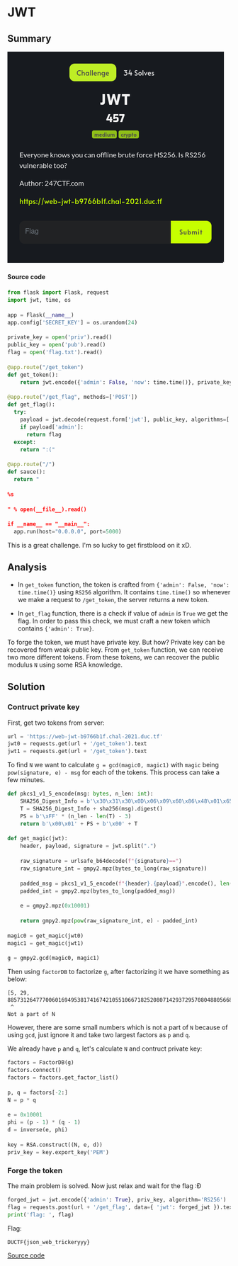 # JWT 

## Summary
![chall](chall.png)

#### Source code

```python
from flask import Flask, request
import jwt, time, os

app = Flask(__name__)
app.config['SECRET_KEY'] = os.urandom(24)

private_key = open('priv').read()
public_key = open('pub').read()
flag = open('flag.txt').read()

@app.route("/get_token")
def get_token():
    return jwt.encode({'admin': False, 'now': time.time()}, private_key, algorithm='RS256')

@app.route("/get_flag", methods=['POST'])
def get_flag():
  try:
    payload = jwt.decode(request.form['jwt'], public_key, algorithms=['RS256'])
    if payload['admin']:
      return flag
  except:
    return ":("

@app.route("/")
def sauce():
  return "

%s

" % open(__file__).read()

if __name__ == "__main__":
  app.run(host="0.0.0.0", port=5000)
```

This is a great challenge. I'm so lucky to get firstblood on it xD. 

## Analysis

* In `get_token` function, the token is crafted from `{'admin': False, 'now': time.time()}` using `RS256` algorithm. It contains `time.time()` so whenever we make a request to `/get_token`, the server returns a new token.

* In `get_flag` function, there is a check if value of `admin` is `True` we get the flag. In order to pass this check, we must craft a new token which contains `{'admin': True}`.

To forge the token, we must have private key. But how? Private key can be recovered from weak public key. From `get_token` function, we can receive two more different tokens. From these tokens, we can recover the public modulus `N` using some RSA knowledge.

## Solution

### Contruct private key

First, get two tokens from server:

```python
url = 'https://web-jwt-b9766b1f.chal-2021.duc.tf'
jwt0 = requests.get(url + '/get_token').text
jwt1 = requests.get(url + '/get_token').text
```

To find `N` we want to calculate `g = gcd(magic0, magic1)` with `magic` being `pow(signature, e) - msg` for each of the tokens. This process can take a few minutes.

```python
def pkcs1_v1_5_encode(msg: bytes, n_len: int):
    SHA256_Digest_Info = b'\x30\x31\x30\x0D\x06\x09\x60\x86\x48\x01\x65\x03\x04\x02\x01\x05\x00\x04\x20'
    T = SHA256_Digest_Info + sha256(msg).digest()
    PS = b'\xFF' * (n_len - len(T) - 3)
    return b'\x00\x01' + PS + b'\x00' + T

def get_magic(jwt):
    header, payload, signature = jwt.split(".")

    raw_signature = urlsafe_b64decode(f"{signature}==")
    raw_signature_int = gmpy2.mpz(bytes_to_long(raw_signature))

    padded_msg = pkcs1_v1_5_encode(f"{header}.{payload}".encode(), len(raw_signature))
    padded_int = gmpy2.mpz(bytes_to_long(padded_msg))

    e = gmpy2.mpz(0x10001)

    return gmpy2.mpz(pow(raw_signature_int, e) - padded_int)

magic0 = get_magic(jwt0)
magic1 = get_magic(jwt1)

g = gmpy2.gcd(magic0, magic1)
```

Then using `factorDB` to factorize `g`, after factorizing it we have something as below:
 
```
[5, 29, 885731264777006016949538174167421055106671825208071429372957080488056684......]
 ^ 
Not a part of N
```

However, there are some small numbers which is not a part of `N` because of using `gcd`, just ignore it and take two largest factors as `p` and `q`. 

We already have `p` and `q`, let's calculate `N` and contruct private key:

```python
factors = FactorDB(g)
factors.connect()
factors = factors.get_factor_list()

p, q = factors[-2:]
N = p * q

e = 0x10001
phi = (p - 1) * (q - 1)
d = inverse(e, phi)

key = RSA.construct((N, e, d))
priv_key = key.export_key('PEM')
```

### Forge the token

The main problem is solved. Now just relax and wait for the flag :Đ

```python
forged_jwt = jwt.encode({'admin': True}, priv_key, algorithm='RS256')
flag = requests.post(url + '/get_flag', data={ 'jwt': forged_jwt }).text
print('flag: ', flag)
```

Flag: 

```
DUCTF{json_web_trickeryyy}
```

[Source code](solve.py)
